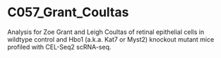 # C057_Grant_Coultas

Analysis for Zoe Grant and Leigh Coultas of retinal epithelial cells in wildtype control and Hbo1 (a.k.a. Kat7 or Myst2) knockout mutant mice profiled with CEL-Seq2 scRNA-seq.
